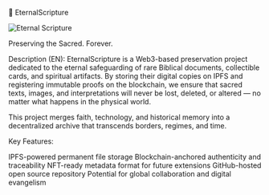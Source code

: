 📖 EternalScripture

![Eternal Scripture](./A_digital_illustration_titled_"Eternal_Scripture"_.png)
 
Preserving the Sacred. Forever.

Description (EN):
EternalScripture is a Web3-based preservation project dedicated to the eternal safeguarding of rare Biblical documents, collectible cards, and spiritual artifacts.
By storing their digital copies on IPFS and registering immutable proofs on the blockchain, we ensure that sacred texts, images, and interpretations will never be lost, deleted, or altered — no matter what happens in the physical world.

This project merges faith, technology, and historical memory into a decentralized archive that transcends borders, regimes, and time.

Key Features:

IPFS-powered permanent file storage
Blockchain-anchored authenticity and traceability
NFT-ready metadata format for future extensions
GitHub-hosted open source repository
Potential for global collaboration and digital evangelism
